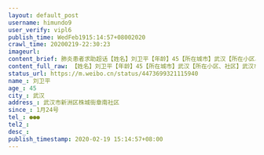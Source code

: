 ```yaml
---
layout: default_post
username: himundo9
user_verify: vipl6
publish_time: WedFeb1915:14:57+08002020
crawl_time: 20200219-22:30:23
imageurl: 
content_brief: 肺炎患者求助超话【姓名】刘卫平【年龄】45【所在城市】武汉【所在小区、社区】武汉市新洲区株城街章南社区【患病时间】1月24号【联系方式】●●●【病情详细描述】于元月24号发烧，2月1日在新洲人民医院住院治疗，7号晩上出现呼吸困难医院下了病危通知，后来经过抢救治疗 ...全文
content_full_raw: 【姓名】刘卫平【年龄】45【所在城市】武汉【所在小区、社区】武汉市新洲区株城街章南社区【患病时间】1月24号【联系方式】●●●●●●【病情详细描述】于元月24号发烧，2月1日在新洲人民医院住院治疗，7号晩上出现呼吸困难医院下了病危通知，后来经过抢救治疗有好转，经过12号和和18号的C丅检查肺部感染严重，已经是白肺，医院让我们自己联系转院到武汉的重症治疗医院去，她说她们这边申请了好几次上面都没有批准。医生说依刘卫平现在的情况最怕的是出现再次呼吸困难炎症风暴的情况她们就没能力医治。刘卫平目前外在的精神状态还可以！【需要床位量】1武汉
status_url: https://m.weibo.cn/status/4473699321115940
name_: 刘卫平
age_: 45
city_: 武汉
address_: 武汉市新洲区株城街章南社区
since_: 1月24号
tel_: ●●●
tel2_: 
desc_: 
publish_timestamp: 2020-02-19 15:14:57+08:00
---
```

